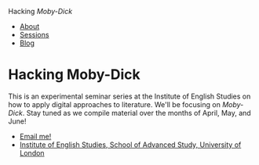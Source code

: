 Hacking <em>Moby-Dick</em>

*   [About](cmohge1/hacking-moby-dick/docs/about)
*   [Sessions](cmohge1/hacking-moby-dick/docs/sessions)
*   [Blog](cmohge1/hacking-moby-dick/docs/blog)

Hacking Moby-Dick
=================

This is an experimental seminar series at the Institute of English Studies on how to apply digital approaches to literature. We'll be focusing on _Moby-Dick_. Stay tuned as we compile material over the months of April, May, and June!

*   [Email me!](mailto:christopher.ohge@sas.ac.uk)
*   [Institute of English Studies, School of Advanced Study, University of London](https://www.ies.sas.ac.uk/)
